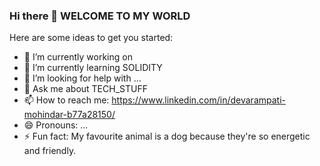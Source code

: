 ### Hi there 👋 WELCOME TO MY WORLD

<!--
**mohindar99/mohindar99** is a ✨ _special_ ✨ repository because its `README.md` (this file) appears on your GitHub profile.
-->
Here are some ideas to get you started:

- 🔭 I’m currently working on 
- 🌱 I’m currently learning SOLIDITY
- 🤔 I’m looking for help with ...
- 💬 Ask me about TECH_STUFF
- 📫 How to reach me: https://www.linkedin.com/in/devarampati-mohindar-b77a28150/
- 😄 Pronouns: ...
- ⚡ Fun fact: My favourite animal is a dog because they're so energetic and friendly.

